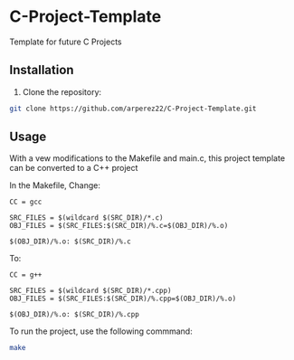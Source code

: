 # C-Project-Template
Template for future C Projects

## Installation
1. Clone the repository:
```bash
git clone https://github.com/arperez22/C-Project-Template.git
```

## Usage
With a vew modifications to the Makefile and main.c, this project template can be converted to a C++ project

In the Makefile, Change:
```
CC = gcc

SRC_FILES = $(wildcard $(SRC_DIR)/*.c)
OBJ_FILES = $(SRC_FILES:$(SRC_DIR)/%.c=$(OBJ_DIR)/%.o)

$(OBJ_DIR)/%.o: $(SRC_DIR)/%.c
```
To:
```
CC = g++

SRC_FILES = $(wildcard $(SRC_DIR)/*.cpp)
OBJ_FILES = $(SRC_FILES:$(SRC_DIR)/%.cpp=$(OBJ_DIR)/%.o)

$(OBJ_DIR)/%.o: $(SRC_DIR)/%.cpp
```

To run the project, use the following commmand:
```bash
make
```